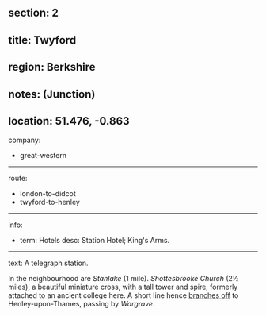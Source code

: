section: 2
----
title: Twyford
----
region: Berkshire
----
notes: (Junction)
----
location: 51.476, -0.863
----
company:
- great-western
----
route:
- london-to-didcot
- twyford-to-henley
----
info:
- term: Hotels
  desc: Station Hotel; King's Arms.
----
text: A telegraph station.

In the neighbourhood are *Stanlake* (1 mile). *Shottesbrooke Church* (2½ miles), a beautiful miniature cross, with a tall tower and spire, formerly attached to an ancient college here. A short line hence [branches off](/routes/twyford-to-henley) to Henley-upon-Thames, passing by *Wargrave*.
